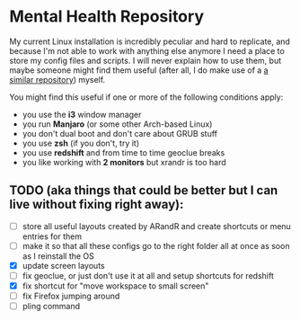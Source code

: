 # Mental Health Repository

My current Linux installation is incredibly peculiar and hard to replicate, 
and because I'm not able to work with anything else anymore I need a place to 
store my config files and scripts.
I will never explain how to use them, but maybe someone might find them useful
(after all, I do make use of a 
[a similar repository](https://gitlab.com/kappanneo/home)) myself.

You might find this useful if one or more of the following conditions apply:

- you use the __i3__ window manager
- you run __Manjaro__ (or some other Arch-based Linux)
- you don't dual boot and don't care about GRUB stuff
- you use __zsh__ (if you don't, try it)
- you use __redshift__ and from time to time geoclue breaks
- you like working with __2 monitors__ but xrandr is too hard

## TODO (aka things that could be better but I can live without fixing right away):
- [ ] store all useful layouts created by ARandR and create shortcuts or menu entries for them
- [ ] make it so that all these configs go to the right folder all at once as soon as I reinstall the OS
- [x] update screen layouts
- [ ] fix geoclue, or just don't use it at all and setup shortcuts for redshift
- [x] fix shortcut for "move workspace to small screen"
- [ ] fix Firefox jumping around
- [ ] pling command
